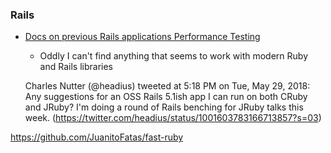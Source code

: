 ### Rails

* [Docs on previous Rails applications Performance Testing](http://guides.rubyonrails.org/v3.2.13/performance_testing.html)
   * Oddly I can't find anything that seems to work with modern Ruby and Rails libraries  

   
   Charles Nutter (@headius) tweeted at 5:18 PM on Tue, May 29, 2018:
Any suggestions for an OSS Rails 5.1ish app I can run on both CRuby and JRuby? I'm doing a round of Rails benching for JRuby talks this week.
(https://twitter.com/headius/status/1001603783166713857?s=03)


https://github.com/JuanitoFatas/fast-ruby